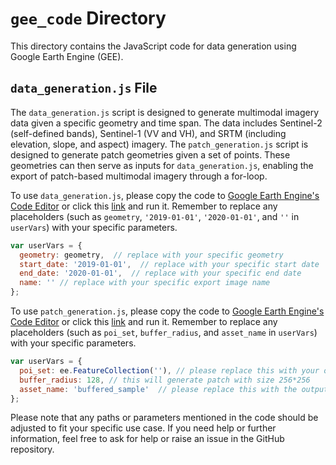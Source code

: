 # `gee_code` Directory

This directory contains the JavaScript code for data generation using Google Earth Engine (GEE).

## `data_generation.js` File

The `data_generation.js` script is designed to generate multimodal imagery data given a specific geometry and time span. The data includes Sentinel-2 (self-defined bands), Sentinel-1 (VV and VH), and SRTM (including elevation, slope, and aspect) imagery.
The `patch_generation.js` script is designed to generate patch geometries given a set of points. These geometries can then serve as inputs for `data_generation.js`, enabling the export of patch-based multimodal imagery through a for-loop.

To use `data_generation.js`, please copy the code to [Google Earth Engine's Code Editor](https://code.earthengine.google.com/) or click this [link](https://code.earthengine.google.com/0b3fc6acd36c3d651eea522dc2ba8b25?noload=true) and run it. Remember to replace any placeholders (such as `geometry`, `'2019-01-01'`, `'2020-01-01'`, and `''` in `userVars`) with your specific parameters. 

```javascript
var userVars = {
  geometry: geometry,  // replace with your specific geometry
  start_date: '2019-01-01',  // replace with your specific start date
  end_date: '2020-01-01',  // replace with your specific end date
  name: '' // replace with your specific export image name
};
```

To use `patch_generation.js`, please copy the code to [Google Earth Engine's Code Editor](https://code.earthengine.google.com/) or click this [link](https://code.earthengine.google.com/42f2cb8a67ba66d968e6417578027a3e?noload=true) and run it. Remember to replace any placeholders (such as `poi_set`, `buffer_radius`, and `asset_name` in `userVars`) with your specific parameters. 

```javascript
var userVars = {
  poi_set: ee.FeatureCollection(''), // please replace this with your own set of points.
  buffer_radius: 128, // this will generate patch with size 256*256
  asset_name: 'buffered_sample'  // please replace this with the output file name.
};
```

Please note that any paths or parameters mentioned in the code should be adjusted to fit your specific use case. If you need help or further information, feel free to ask for help or raise an issue in the GitHub repository.
